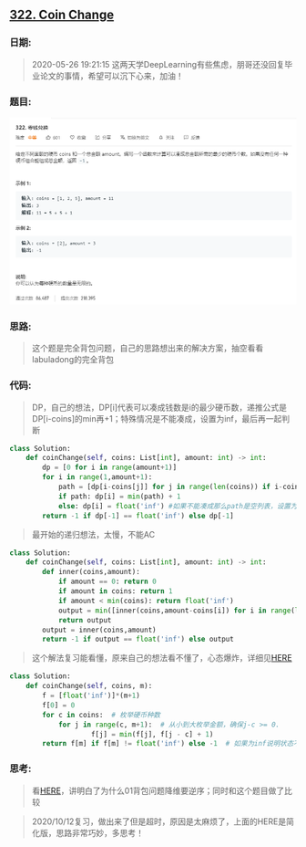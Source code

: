 ## [322. Coin Change](https://leetcode-cn.com/problems/Coin-Change)
### 日期:
>2020-05-26 19:21:15 这两天学DeepLearning有些焦虑，朋哥还没回复毕业论文的事情，希望可以沉下心来，加油！
### 题目:
![text](https://github.com/zjuzhfbloodz/LeetCode/blob/master/questions/0322.png?raw=true)
### 思路:
>这个题是完全背包问题，自己的思路想出来的解决方案，抽空看看labuladong的完全背包
### 代码:

> DP，自己的想法，DP[i]代表可以凑成钱数是i的最少硬币数，递推公式是DP[i-coins]的min再+1；特殊情况是不能凑成，设置为inf，最后再一起判断
```python
class Solution:
    def coinChange(self, coins: List[int], amount: int) -> int:
        dp = [0 for i in range(amount+1)]
        for i in range(1,amount+1):
            path = [dp[i-coins[j]] for j in range(len(coins)) if i-coins[j] >= 0]
            if path: dp[i] = min(path) + 1
            else: dp[i] = float('inf') #如果不能凑成那么path是空列表，设置为inf
        return -1 if dp[-1] == float('inf') else dp[-1]
```
> 最开始的递归想法，太慢，不能AC
```python
class Solution:
    def coinChange(self, coins: List[int], amount: int) -> int:
        def inner(coins,amount):
            if amount == 0: return 0
            if amount in coins: return 1
            if amount < min(coins): return float('inf')
            output = min([inner(coins,amount-coins[i]) for i in range(len(coins)) if amount-coins[i]>=0]) + 1
            return output
        output = inner(coins,amount)
        return -1 if output == float('inf') else output
```
> 这个解法复习能看懂，原来自己的想法看不懂了，心态爆炸，详细见[HERE](https://leetcode-cn.com/problems/coin-change/solution/yong-bei-bao-wen-ti-si-xiang-lai-li-jie-ying-bi-zh/)
```python
class Solution:
    def coinChange(self, coins, m):
        f = [float('inf')]*(m+1)
        f[0] = 0
        for c in coins:  # 枚举硬币种数
            for j in range(c, m+1):  # 从小到大枚举金额，确保j-c >= 0.
                    f[j] = min(f[j], f[j - c] + 1)
        return f[m] if f[m] != float('inf') else -1  # 如果为inf说明状态不可达，返回-1即可。
```

### 思考:
>看[HERE](https://leetcode-cn.com/problems/coin-change/solution/yong-bei-bao-wen-ti-si-xiang-lai-li-jie-ying-bi-zh/)，讲明白了为什么01背包问题降维要逆序；同时和这个题目做了比较

>2020/10/12复习，做出来了但是超时，原因是太麻烦了，上面的HERE是简化版，思路非常巧妙，多思考！
